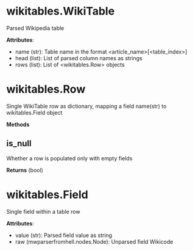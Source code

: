 # wikitables.WikiTable

Parsed Wikipedia table

**Attributes**:

* name (str): Table name in the format <article_name>[<table_index>]
* head (list): List of parsed column names as strings
* rows (list): List of <wikitables.Row> objects

# wikitables.Row

Single WikiTable row as dictionary, mapping a field name(str) to wikitables.Field object

**Methods**

## is_null

Whether a row is populated only with empty fields

**Returns** (bool)

# wikitables.Field

Single field within a table row

**Attributes**:

* value (str): Parsed field value as string
* raw (mwparserfromhell.nodes.Node): Unparsed field Wikicode
